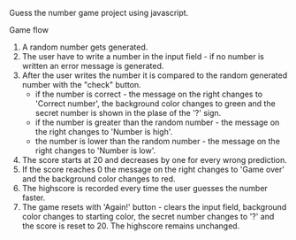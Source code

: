Guess the number game project using javascript.

Game flow

1. A random number gets generated.
2. The user have to write a number in the input field - if no number is written an error message is generated.
3. After the user writes the number it is compared to the random generated number with the "check" button. 
   - if the number is correct - the message on the right changes to 'Correct number', the background color changes to green and the secret number is shown in the plase of the '?' sign.
   - if the number is greater than the random number - the message on the right changes to 'Number is high'.
   - the number is lower than the random number - the message on the right changes to 'Number is low'.
4. The score starts at 20 and decreases by one for every wrong prediction.
5. If the score reaches 0 the message on the right changes to 'Game over' and the background color changes to red.
6. The highscore is recorded every time the user guesses the number faster.
7. The game resets with 'Again!' button - clears the input field, background color changes to starting color, the secret number changes to '?' and the score is reset to 20. The highscore remains unchanged.
